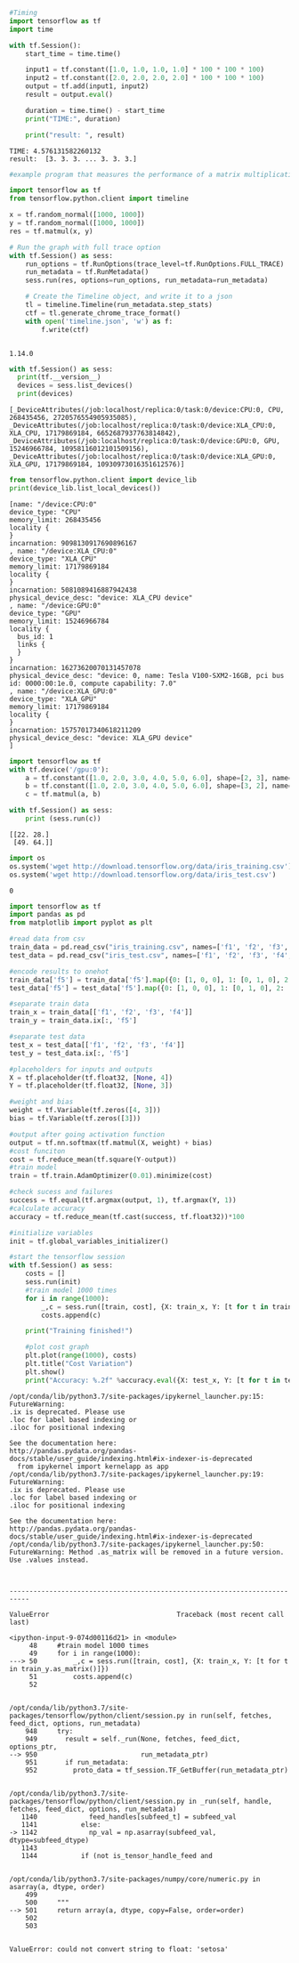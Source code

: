```python
#Timing 
import tensorflow as tf
import time

with tf.Session():
    start_time = time.time()

    input1 = tf.constant([1.0, 1.0, 1.0, 1.0] * 100 * 100 * 100)
    input2 = tf.constant([2.0, 2.0, 2.0, 2.0] * 100 * 100 * 100)
    output = tf.add(input1, input2)
    result = output.eval()

    duration = time.time() - start_time
    print("TIME:", duration)

    print("result: ", result)
```

    TIME: 4.576131582260132
    result:  [3. 3. 3. ... 3. 3. 3.]



```python
#example program that measures the performance of a matrix multiplication:

import tensorflow as tf
from tensorflow.python.client import timeline

x = tf.random_normal([1000, 1000])
y = tf.random_normal([1000, 1000])
res = tf.matmul(x, y)

# Run the graph with full trace option
with tf.Session() as sess:
    run_options = tf.RunOptions(trace_level=tf.RunOptions.FULL_TRACE)
    run_metadata = tf.RunMetadata()
    sess.run(res, options=run_options, run_metadata=run_metadata)

    # Create the Timeline object, and write it to a json
    tl = timeline.Timeline(run_metadata.step_stats)
    ctf = tl.generate_chrome_trace_format()
    with open('timeline.json', 'w') as f:
        f.write(ctf)
```


```python


```

    1.14.0



```python
with tf.Session() as sess:
  print(tf.__version__)
  devices = sess.list_devices()
  print(devices)
```

    [_DeviceAttributes(/job:localhost/replica:0/task:0/device:CPU:0, CPU, 268435456, 2720576554905935085), _DeviceAttributes(/job:localhost/replica:0/task:0/device:XLA_CPU:0, XLA_CPU, 17179869184, 6652687937763814842), _DeviceAttributes(/job:localhost/replica:0/task:0/device:GPU:0, GPU, 15246966784, 10958116012101509156), _DeviceAttributes(/job:localhost/replica:0/task:0/device:XLA_GPU:0, XLA_GPU, 17179869184, 10930973016351612576)]



```python
from tensorflow.python.client import device_lib
print(device_lib.list_local_devices())
```

    [name: "/device:CPU:0"
    device_type: "CPU"
    memory_limit: 268435456
    locality {
    }
    incarnation: 9098130917690896167
    , name: "/device:XLA_CPU:0"
    device_type: "XLA_CPU"
    memory_limit: 17179869184
    locality {
    }
    incarnation: 5081089416887942438
    physical_device_desc: "device: XLA_CPU device"
    , name: "/device:GPU:0"
    device_type: "GPU"
    memory_limit: 15246966784
    locality {
      bus_id: 1
      links {
      }
    }
    incarnation: 16273620070131457078
    physical_device_desc: "device: 0, name: Tesla V100-SXM2-16GB, pci bus id: 0000:00:1e.0, compute capability: 7.0"
    , name: "/device:XLA_GPU:0"
    device_type: "XLA_GPU"
    memory_limit: 17179869184
    locality {
    }
    incarnation: 15757017340618211209
    physical_device_desc: "device: XLA_GPU device"
    ]



```python
import tensorflow as tf
with tf.device('/gpu:0'):
    a = tf.constant([1.0, 2.0, 3.0, 4.0, 5.0, 6.0], shape=[2, 3], name='a')
    b = tf.constant([1.0, 2.0, 3.0, 4.0, 5.0, 6.0], shape=[3, 2], name='b')
    c = tf.matmul(a, b)

with tf.Session() as sess:
    print (sess.run(c))
```

    [[22. 28.]
     [49. 64.]]



```python
import os
os.system('wget http://download.tensorflow.org/data/iris_training.csv')
os.system('wget http://download.tensorflow.org/data/iris_test.csv')

```




    0




```python
import tensorflow as tf
import pandas as pd
from matplotlib import pyplot as plt

#read data from csv
train_data = pd.read_csv("iris_training.csv", names=['f1', 'f2', 'f3', 'f4', 'f5'])
test_data = pd.read_csv("iris_test.csv", names=['f1', 'f2', 'f3', 'f4', 'f5'])

#encode results to onehot
train_data['f5'] = train_data['f5'].map({0: [1, 0, 0], 1: [0, 1, 0], 2: [0, 0, 1]})
test_data['f5'] = test_data['f5'].map({0: [1, 0, 0], 1: [0, 1, 0], 2: [0, 0, 1]})

#separate train data
train_x = train_data[['f1', 'f2', 'f3', 'f4']]
train_y = train_data.ix[:, 'f5']

#separate test data
test_x = test_data[['f1', 'f2', 'f3', 'f4']]
test_y = test_data.ix[:, 'f5']

#placeholders for inputs and outputs
X = tf.placeholder(tf.float32, [None, 4])
Y = tf.placeholder(tf.float32, [None, 3])

#weight and bias
weight = tf.Variable(tf.zeros([4, 3]))
bias = tf.Variable(tf.zeros([3]))

#output after going activation function
output = tf.nn.softmax(tf.matmul(X, weight) + bias)
#cost funciton
cost = tf.reduce_mean(tf.square(Y-output))
#train model
train = tf.train.AdamOptimizer(0.01).minimize(cost)

#check sucess and failures
success = tf.equal(tf.argmax(output, 1), tf.argmax(Y, 1))
#calculate accuracy
accuracy = tf.reduce_mean(tf.cast(success, tf.float32))*100

#initialize variables
init = tf.global_variables_initializer()

#start the tensorflow session
with tf.Session() as sess:
    costs = []
    sess.run(init)
    #train model 1000 times
    for i in range(1000):
        _,c = sess.run([train, cost], {X: train_x, Y: [t for t in train_y.as_matrix()]})
        costs.append(c)

    print("Training finished!")

    #plot cost graph
    plt.plot(range(1000), costs)
    plt.title("Cost Variation")
    plt.show()
    print("Accuracy: %.2f" %accuracy.eval({X: test_x, Y: [t for t in test_y.as_matrix()]}))

```

    /opt/conda/lib/python3.7/site-packages/ipykernel_launcher.py:15: FutureWarning: 
    .ix is deprecated. Please use
    .loc for label based indexing or
    .iloc for positional indexing
    
    See the documentation here:
    http://pandas.pydata.org/pandas-docs/stable/user_guide/indexing.html#ix-indexer-is-deprecated
      from ipykernel import kernelapp as app
    /opt/conda/lib/python3.7/site-packages/ipykernel_launcher.py:19: FutureWarning: 
    .ix is deprecated. Please use
    .loc for label based indexing or
    .iloc for positional indexing
    
    See the documentation here:
    http://pandas.pydata.org/pandas-docs/stable/user_guide/indexing.html#ix-indexer-is-deprecated
    /opt/conda/lib/python3.7/site-packages/ipykernel_launcher.py:50: FutureWarning: Method .as_matrix will be removed in a future version. Use .values instead.



    ---------------------------------------------------------------------------

    ValueError                                Traceback (most recent call last)

    <ipython-input-9-074d00116d21> in <module>
         48     #train model 1000 times
         49     for i in range(1000):
    ---> 50         _,c = sess.run([train, cost], {X: train_x, Y: [t for t in train_y.as_matrix()]})
         51         costs.append(c)
         52 


    /opt/conda/lib/python3.7/site-packages/tensorflow/python/client/session.py in run(self, fetches, feed_dict, options, run_metadata)
        948     try:
        949       result = self._run(None, fetches, feed_dict, options_ptr,
    --> 950                          run_metadata_ptr)
        951       if run_metadata:
        952         proto_data = tf_session.TF_GetBuffer(run_metadata_ptr)


    /opt/conda/lib/python3.7/site-packages/tensorflow/python/client/session.py in _run(self, handle, fetches, feed_dict, options, run_metadata)
       1140             feed_handles[subfeed_t] = subfeed_val
       1141           else:
    -> 1142             np_val = np.asarray(subfeed_val, dtype=subfeed_dtype)
       1143 
       1144           if (not is_tensor_handle_feed and


    /opt/conda/lib/python3.7/site-packages/numpy/core/numeric.py in asarray(a, dtype, order)
        499 
        500     """
    --> 501     return array(a, dtype, copy=False, order=order)
        502 
        503 


    ValueError: could not convert string to float: 'setosa'



```python

```
